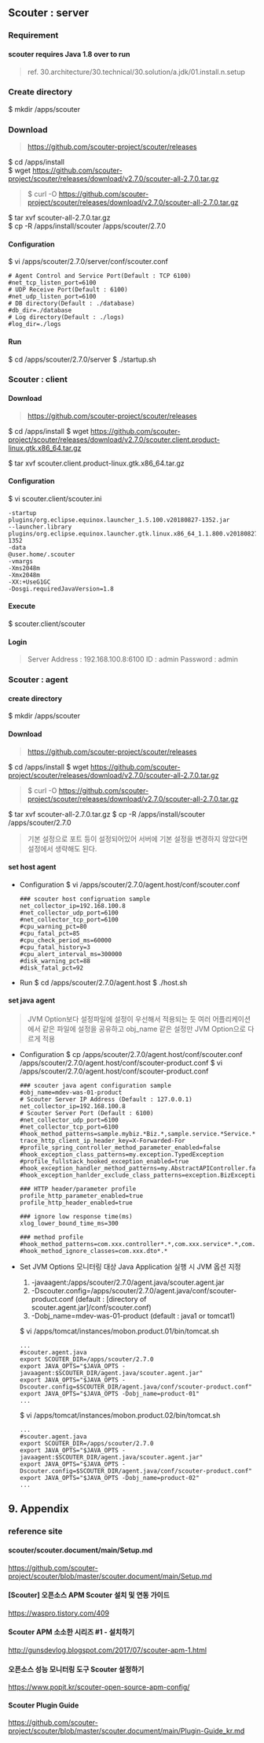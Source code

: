 ## Scouter : server

### Requirement

#### scouter requires Java 1.8 over to run
>ref. 30.architecture/30.technical/30.solution/a.jdk/01.install.n.setup

### Create directory
$ mkdir /apps/scouter

### Download
>https://github.com/scouter-project/scouter/releases

$ cd /apps/install  
$ wget https://github.com/scouter-project/scouter/releases/download/v2.7.0/scouter-all-2.7.0.tar.gz  
>$ curl -O https://github.com/scouter-project/scouter/releases/download/v2.7.0/scouter-all-2.7.0.tar.gz

$ tar xvf scouter-all-2.7.0.tar.gz  
$ cp -R /apps/install/scouter /apps/scouter/2.7.0

#### Configuration
$ vi /apps/scouter/2.7.0/server/conf/scouter.conf
```
# Agent Control and Service Port(Default : TCP 6100)
#net_tcp_listen_port=6100
# UDP Receive Port(Default : 6100)
#net_udp_listen_port=6100
# DB directory(Default : ./database)
#db_dir=./database
# Log directory(Default : ./logs)
#log_dir=./logs
```

#### Run
$ cd /apps/scouter/2.7.0/server
$ ./startup.sh

### Scouter : client

#### Download
>https://github.com/scouter-project/scouter/releases

$ cd /apps/install
$ wget https://github.com/scouter-project/scouter/releases/download/v2.7.0/scouter.client.product-linux.gtk.x86_64.tar.gz

$ tar xvf scouter.client.product-linux.gtk.x86_64.tar.gz

#### Configuration
$ vi scouter.client/scouter.ini
```
-startup
plugins/org.eclipse.equinox.launcher_1.5.100.v20180827-1352.jar
--launcher.library
plugins/org.eclipse.equinox.launcher.gtk.linux.x86_64_1.1.800.v20180827-1352
-data
@user.home/.scouter
-vmargs
-Xms2048m
-Xmx2048m
-XX:+UseG1GC
-Dosgi.requiredJavaVersion=1.8
```

#### Execute
$ scouter.client/scouter

#### Login
>Server Address : 192.168.100.8:6100
ID : admin
Password : admin

### Scouter : agent

#### create directory
$ mkdir /apps/scouter

#### Download
>https://github.com/scouter-project/scouter/releases

$ cd /apps/install
$ wget https://github.com/scouter-project/scouter/releases/download/v2.7.0/scouter-all-2.7.0.tar.gz
>$ curl -O https://github.com/scouter-project/scouter/releases/download/v2.7.0/scouter-all-2.7.0.tar.gz

$ tar xvf scouter-all-2.7.0.tar.gz
$ cp -R /apps/install/scouter /apps/scouter/2.7.0

> 기본 설정으로 포트 등이 설정되어있어 서버에 기본 설정을 변경하지 않았다면 설정에서 생략해도 된다.

#### set host agent
- Configuration
$ vi /apps/scouter/2.7.0/agent.host/conf/scouter.conf
	```
	### scouter host configruation sample
	net_collector_ip=192.168.100.8
	#net_collector_udp_port=6100
	#net_collector_tcp_port=6100
	#cpu_warning_pct=80
	#cpu_fatal_pct=85
	#cpu_check_period_ms=60000
	#cpu_fatal_history=3
	#cpu_alert_interval_ms=300000
	#disk_warning_pct=88
	#disk_fatal_pct=92
	```
- Run
$ cd /apps/scouter/2.7.0/agent.host
$ ./host.sh

#### set java agent
> JVM Option보다 설정파일에 설정이 우선해서 적용되는 듯
> 여러 어플리케이션에서 같은 파일에 설정을 공유하고 obj_name 같은 설정만 JVM Option으로 다르게 적용

- Configuration
$ cp /apps/scouter/2.7.0/agent.host/conf/scouter.conf /apps/scouter/2.7.0/agent.host/conf/scouter-product.conf
$ vi /apps/scouter/2.7.0/agent.host/conf/scouter-product.conf
	```
	### scouter java agent configuration sample
	#obj_name=mdev-was-01-product
	# Scouter Server IP Address (Default : 127.0.0.1)
	net_collector_ip=192.168.100.8
	# Scouter Server Port (Default : 6100)
	#net_collector_udp_port=6100
	#net_collector_tcp_port=6100
	#hook_method_patterns=sample.mybiz.*Biz.*,sample.service.*Service.*
	trace_http_client_ip_header_key=X-Forwarded-For
	#profile_spring_controller_method_parameter_enabled=false
	#hook_exception_class_patterns=my.exception.TypedException
	#profile_fullstack_hooked_exception_enabled=true
	#hook_exception_handler_method_patterns=my.AbstractAPIController.fallbackHandler,my.ApiExceptionLoggingFilter.handleNotFoundErrorResponse
	#hook_exception_hanlder_exclude_class_patterns=exception.BizException

	### HTTP header/parameter profile
	profile_http_parameter_enabled=true
	profile_http_header_enabled=true

	### ignore low response time(ms)
	xlog_lower_bound_time_ms=300
	
	### method profile
	#hook_method_patterns=com.xxx.controller*.*,com.xxx.service*.*,com.xxx.dao*.*
	#hook_method_ignore_classes=com.xxx.dto*.*
	```

- Set JVM Options 
	모니터링 대상 Java Application 실행 시 JVM 옵션 지정
	1. -javaagent:/apps/scouter/2.7.0/agent.java/scouter.agent.jar
	2. -Dscouter.config=/apps/scouter/2.7.0/agent.java/conf/scouter-product.conf
		(default : [directory of scouter.agent.jar]/conf/scouter.conf)
	3. -Dobj_name=mdev-was-01-product
		(default : java1 or tomcat1)

	$ vi /apps/tomcat/instances/mobon.product.01/bin/tomcat.sh
	```
	...
	#scouter.agent.java
	export SCOUTER_DIR=/apps/scouter/2.7.0  
	export JAVA_OPTS="$JAVA_OPTS -javaagent:$SCOUTER_DIR/agent.java/scouter.agent.jar"
	export JAVA_OPTS="$JAVA_OPTS -Dscouter.config=$SCOUTER_DIR/agent.java/conf/scouter-product.conf"
	export JAVA_OPTS="$JAVA_OPTS -Dobj_name=product-01"
	...
	```
	$ vi /apps/tomcat/instances/mobon.product.02/bin/tomcat.sh
	```
	...
	#scouter.agent.java
	export SCOUTER_DIR=/apps/scouter/2.7.0  
	export JAVA_OPTS="$JAVA_OPTS -javaagent:$SCOUTER_DIR/agent.java/scouter.agent.jar"
	export JAVA_OPTS="$JAVA_OPTS -Dscouter.config=$SCOUTER_DIR/agent.java/conf/scouter-product.conf"
	export JAVA_OPTS="$JAVA_OPTS -Dobj_name=product-02"
	...
	```

## 9. Appendix

### reference site

#### scouter/scouter.document/main/Setup.md
https://github.com/scouter-project/scouter/blob/master/scouter.document/main/Setup.md

#### [Scouter] 오픈소스 APM Scouter 설치 및 연동 가이드
https://waspro.tistory.com/409

#### Scouter APM 소소한 시리즈 #1 - 설치하기
http://gunsdevlog.blogspot.com/2017/07/scouter-apm-1.html

#### 오픈소스 성능 모니터링 도구 Scouter 설정하기
https://www.popit.kr/scouter-open-source-apm-config/


#### Scouter Plugin Guide
https://github.com/scouter-project/scouter/blob/master/scouter.document/main/Plugin-Guide_kr.md
